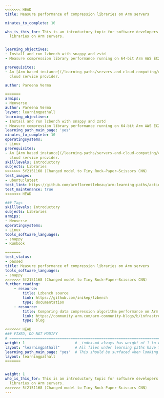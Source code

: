 ```yaml
---
<<<<<<< HEAD
title: Measure performance of compression libraries on Arm servers

minutes_to_complete: 10

who_is_this_for: This is an introductory topic for software developers using compression
  libraries on Arm servers.


learning_objectives:
- Install and run lzbench with snappy and zstd
- Measure compression library performance running on 64-bit Arm AWS EC2 instance

prerequisites:
- An [Arm based instance](/learning-paths/servers-and-cloud-computing/csp/) from an appropriate
  cloud service provider.

author: Pareena Verma

=======
armips:
- Neoverse
author: Pareena Verma
layout: learningpathall
learning_objectives:
- Install and run lzbench with snappy and zstd
- Measure compression library performance running on 64-bit Arm AWS EC2 instance
learning_path_main_page: 'yes'
minutes_to_complete: 10
operatingsystems:
- Linux
prerequisites:
- An [Arm based instance](/learning-paths/servers-and-cloud-computing/csp/) from an appropriate
  cloud service provider.
skilllevels: Introductory
subjects: Libraries
>>>>>>> 5f2151168 (Changed model to Tiny Rock–Paper–Scissors CNN)
test_images:
- ubuntu:latest
test_link: https://github.com/armflorentlebeau/arm-learning-paths/actions/runs/4312122327
test_maintenance: true
<<<<<<< HEAD

### Tags
skilllevels: Introductory
subjects: Libraries
armips:
- Neoverse
operatingsystems:
- Linux
tools_software_languages:
- snappy
- Runbook

=======
test_status:
- passed
title: Measure performance of compression libraries on Arm servers
tools_software_languages:
- snappy
>>>>>>> 5f2151168 (Changed model to Tiny Rock–Paper–Scissors CNN)
further_reading:
    - resource:
        title: Lzbench source
        link: https://github.com/inikep/lzbench
        type: documentation
    - resource:
        title: Comparing data compression algorithm performance on Arm servers
        link: https://community.arm.com/arm-community-blogs/b/infrastructure-solutions-blog/posts/comparing-data-compression-algorithm-performance-on-aws-graviton2-342166113
        type: blog

<<<<<<< HEAD
### FIXED, DO NOT MODIFY
# ================================================================================
weight: 1                       # _index.md always has weight of 1 to order correctly
layout: "learningpathall"       # All files under learning paths have this same wrapper
learning_path_main_page: "yes"  # This should be surfaced when looking for related content. Only set for _index.md of learning path content.
layout: learningpathall
=======


weight: 1
who_is_this_for: This is an introductory topic for software developers using compression
  libraries on Arm servers.
>>>>>>> 5f2151168 (Changed model to Tiny Rock–Paper–Scissors CNN)
---
```

